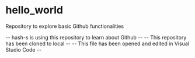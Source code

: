 # hello_world
Repository to explore basic Github functionalities

-- hash-s is using this repository to learn about Github --
-- This repository has been cloned to local --
-- This file has been opened and edited in Visual Studio Code --
